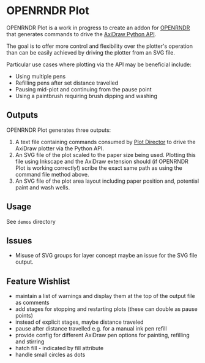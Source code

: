 # OPENRNDR Plot

OPENRNDR Plot is a work in progress to create an addon for 
[OPENRNDR](https://github.com/openrndr/openrndr) that generates
commands to drive the [AxiDraw Python API](https://axidraw.com/doc/py_api/).

The goal is to offer more control and flexibility over the plotter's
operation than can be easily achieved by driving the plotter from an SVG
file. 

Particular use cases where plotting via the API may be beneficial include:

- Using multiple pens
- Refilling pens after set distance travelled
- Pausing mid-plot and continuing from the pause point
- Using a paintbrush requiring brush dipping and washing

## Outputs
OPENRNDR Plot generates three outputs:
1. A text file containing commands consumed by
   [Plot Director](https://github.com/nfletton/plot-director) to drive the AxiDraw
   plotter via the Python API.
2. An SVG file of the plot scaled to the paper size being used. Plotting this file
   using Inkscape and the AxiDraw extension should (if OPENRNDR Plot is working 
   correctly!) scribe the exact same path as using the command file method above.
3. An SVG file of the plot area layout including paper position and, 
   potential paint and wash wells.

## Usage
See `demos` directory

## Issues
- Misuse of SVG groups for layer concept maybe an issue for the SVG file output.

## Feature Wishlist
- maintain a list of warnings and display them at the top of the output file as comments
- add stages for stopping and restarting plots (these can double as pause points)
- instead of explicit stages, maybe distance traveled
- pause after distance travelled e.g. for a manual ink pen refill
- provide config for different AxiDraw pen options for painting, refilling and stirring
- hatch fill - indicated by fill attribute
- handle small circles as dots
